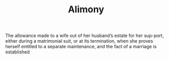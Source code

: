 ---
title: Alimony
letter: A
permalink: "/definitions/alimony.html"
body: The allowance made to a wife out of her husband’s estate for her sup-port, either
  during a matrimonial suit, or at its termination, when she proves herself entitled
  to a separate maintenance, and the fact of a marriage is established
published_at: '2018-07-07'
source: Black's Law Dictionary
layout: post
---